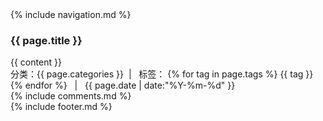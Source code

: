 <!DOCTYPE html>
<html>
  <head>
    <meta http-equiv="content-type" content="text/html; charset=utf-8" />
    <meta name="viewport" content="width=device-width, initial-scale=1.0" />
    <title>{{ page.title }}</title>
    <link rel="fluid-icon" href="/fluidicon.png" />
    <link rel="apple-touch-icon" sizes="57x57" href="/images/apple-touch-icon-114.png" />
    <link rel="apple-touch-icon" sizes="114x114" href="/images/apple-touch-icon-114.png" />
    <link rel="apple-touch-icon" sizes="72x72" href="/images/apple-touch-icon-144.png" />
    <link rel="apple-touch-icon" sizes="144x144" href="/images/apple-touch-icon-144.png" />
    <link rel="icon" type="image/x-icon" href="/images/favicon.ico" />
    <link rel="stylesheet" href="/bootstrap-3.0.3/css/bootstrap.min.css" />
    <link rel="stylesheet" href="/css/style.css" />
    <script src="/js/jquery-2.1.1.min.js"></script>
    <script src="/bootstrap-3.0.3/js/bootstrap.min.js"></script>
	<script type="text/javascript" src="/syntaxhighlighter_3.0.83/scripts/shCore.js"></script>
	<script type="text/javascript" src="/syntaxhighlighter_3.0.83/scripts/shBrushCSharp.js"></script>
	<link type="text/css" rel="stylesheet" href="/syntaxhighlighter_3.0.83/styles/shCoreDefault.css"/>
    <script type="text/javascript">
		$(function () {
			$('#nav1').addClass('active');
		});
		SyntaxHighlighter.all();
		SyntaxHighlighter.defaults['toolbar'] = false;
	</script>
  </head>
  <body>
    <div>
      {% include navigation.md %}
    </div>
    	<div class="container content">
			<h3 class="post-title">{{ page.title }}</h3>
      <div class="post-title-line"></div>
			<div class="post-content">
			{{ content }}
			</div>
			<div class="post-time-line">
				分类：<span class="post-time-line-categories">{{ page.categories }}</span>&nbsp;&nbsp;|&nbsp;&nbsp;
				标签：
				{% for tag in page.tags %}
					<span class="post-time-line-tag">{{ tag }}</span>
				{% endfor %}
				&nbsp;&nbsp;|&nbsp;&nbsp;
				<time datetime="{{ page.date | date:"%Y-%m-%d" }}">{{ page.date | date:"%Y-%m-%d" }}</time>
			</div>
			{% include comments.md %}
		</div>
    <div class="container footer">
      {% include footer.md %}
    </div>
  </body>
</html>